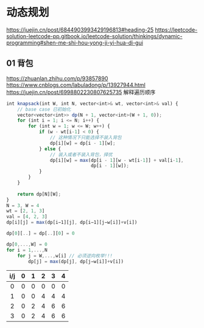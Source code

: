 # 动态规划

https://juejin.cn/post/6844903993429196813#heading-25
https://leetcode-solution-leetcode-pp.gitbook.io/leetcode-solution/thinkings/dynamic-programming#shen-me-shi-hou-yong-ji-yi-hua-di-gui

## 01 背包
https://zhuanlan.zhihu.com/p/93857890
https://www.cnblogs.com/labuladong/p/13927944.html
https://juejin.cn/post/6998802230807625735  解释遍历顺序

```js
int knapsack(int W, int N, vector<int>& wt, vector<int>& val) {
    // base case 已初始化
    vector<vector<int>> dp(N + 1, vector<int>(W + 1, 0));
    for (int i = 1; i <= N; i++) {
        for (int w = 1; w <= W; w++) {
            if (w - wt[i-1] < 0) {
                // 这种情况下只能选择不装入背包
                dp[i][w] = dp[i - 1][w];
            } else {
                // 装入或者不装入背包，择优
                dp[i][w] = max(dp[i - 1][w - wt[i-1]] + val[i-1], 
                               dp[i - 1][w]);
            }
        }
    }
    
    return dp[N][W];
}
N = 3, W = 4
wt = [2, 1, 3]
val = [4, 2, 3]
dp[i][j] = max(dp[i−1][j], dp[i−1][j−w[i]]+v[i])

dp[0][..] = dp[..][0] = 0

dp[0,...,W] = 0
for i = 1,...,N
    for j = W,...,w[i] // 必须逆向枚举!!! 
        dp[j] = max(dp[j], dp[j−w[i]]+v[i])

```

|  i/j  |   0   |   1   |   2   |   3   |   4   |
| :---: | :---: | :---: | :---: | :---: | :---: |
|   0   |   0   |   0   |   0   |   0   |   0   |
|   1   |   0   |   0   |   4   |   4   |   4   |
|   2   |   0   |   2   |   4   |   6   |   6   |
|   3   |   0   |   2   |   4   |   6   |   6   |


